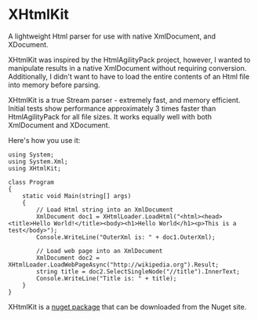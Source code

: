 # XHtmlKit
A lightweight Html parser for use with native XmlDocument, and XDocument. 

XHtmlKit was inspired by the HtmlAgilityPack project, however, I wanted to manipulate results in a native XmlDocument without requiring conversion. Additionally, I didn't want to have to load the entire contents of an Html file into memory before parsing. 

XHtmlKit is a true Stream parser - extremely fast, and memory efficient. Initial tests show performance approximately 3 times faster than HtmlAgilityPack for all file sizes. It works equally well with both XmlDocument and XDocument. 

Here's how you use it: 

~~~~
using System;
using System.Xml;
using XHtmlKit;

class Program
{
    static void Main(string[] args)
    {
        // Load Html string into an XmlDocument 
        XmlDocument doc1 = XHtmlLoader.LoadHtml("<html><head><title>Hello World!</title><body><h1>Hello World</h1><p>This is a test</body>");
        Console.WriteLine("OuterXml is: " + doc1.OuterXml);

        // Load web page into an XmlDocument 
        XmlDocument doc2 = XHtmlLoader.LoadWebPageAsync("http://wikipedia.org").Result;
        string title = doc2.SelectSingleNode("//title").InnerText;
        Console.WriteLine("Title is: " + title);
    }
}

~~~~

XHtmlKit is a [nuget package](https://www.nuget.org/packages/XHtmlKit/) that can be downloaded from the Nuget site.


